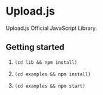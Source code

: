 # Upload.js

Upload.js Official JavaScript Library.

## Getting started

1.  `(cd lib && npm install)`

2.  `(cd examples && npm install)`

3.  `(cd examples && npm start)`
